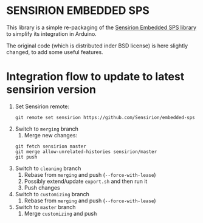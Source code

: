 # SENSIRION EMBEDDED SPS

This library is a simple re-packaging of the
[Sensirion Embedded SPS library](https://github.com/Sensirion/embedded-sps)
to simplify its integration in Arduino.

The original code (which is distributed inder BSD license) is here slightly
changed, to add some useful features.

# Integration flow to update to latest sensirion version

1. Set Sensirion remote:
   ```
   git remote set sensirion https://github.com/Sensirion/embedded-sps
   ```
1. Switch to `merging` branch
    1. Merge new changes:
    ```
    git fetch sensirion master
    git merge allow-unrelated-histories sensirion/master
    git push
    ```
1. Switch to `cleaning` branch
    1. Rebase from `merging` and push (`--force-with-lease`)
    1. Possibly extend/update `export.sh` and then run it
    1. Push changes
1. Switch to `customizing` branch
    1. Rebase from `merging` and push (`--force-with-lease`)
1. Switch to `master` branch
    1. Merge `customizing` and push
